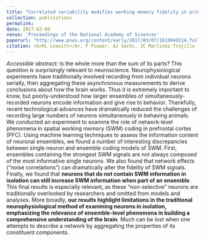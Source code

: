 ```yaml
---
title: "Correlated variability modifies working memory fidelity in primate prefrontal neuronal ensembles"
collection: publications
permalink:
date: 2017-03-08
venue: 'Proceedings of the National Academy of Sciences'
paperurl: "http://www.pnas.org/content/early/2017/03/07/1619949114.full"
citation: <b>ML Leavitt</b>, F Pieper, AJ Sachs, JC Martinez-Trujillo
---
```

<i>Accessible abstract:</i> Is the whole more than the sum of its parts? This question is surprisingly relevant to neuroscience. Neurophysiological experiments have traditionally involved recording from individual neurons serially, then aggregating these asynchronous measurements to derive conclusions about how the brain works. Thus it is extremely important to know, but poorly-understood how larger ensembles of simultaneously-recorded neurons encode information and give rise to behavior. Thankfully, recent technological advances have dramatically reduced the challenges of recording large numbers of neurons simultaneously in behaving animals. We conducted an experiment to examine the role of network-level phenomena in spatial working memory (SWM) coding in prefrontal cortex (PFC). Using machine learning techniques to assess the information content of neuronal ensembles, we found a number of interesting discrepancies between single neuron and ensemble coding models of SWM. First, ensembles containing the strongest SWM signals are not always composed of the most informative single neurons. We also found that network effects (“noise correlations”) can dramatically alter the fidelity of SWM signals. Finally, we found that <b>neurons that do not contain SWM information in isolation can still increase SWM information when part of an ensemble</b>. This final results is especially relevant, as these “non-selective” neurons are traditionally overlooked by researchers and omitted from models and analyses. More broadly, <b>our results highlight limitations in the traditional neurophysiological method of examining neurons in isolation, emphasizing the relevance of ensemble-level phenomena in building a comprehensive understanding of the brain</b>. Much can be lost when one attempts to describe a network by aggregating the properties of its constituent components.

